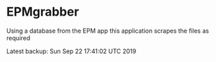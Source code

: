 # EPMgrabber
Using a database from the EPM app this application scrapes the files as required


Latest backup: Sun Sep 22 17:41:02 UTC 2019

